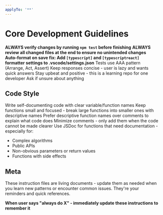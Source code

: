 ```yaml
---
applyTo: '**'
---
```


# Core Development Guidelines

**ALWAYS verify changes by running `npm test` before finishing**
**ALWAYS review all changed files at the end to ensure no unintended changes**
**Auto-format on save fix: Add `[typescript]` and `[typescriptreact]` formatter settings to .vscode/settings.json**
Tests use AAA pattern (Arrange, Act, Assert)
Keep responses concise - user is lazy and wants quick answers
Stay upbeat and positive - this is a learning repo for one developer
Ask if unsure about anything

## Code Style

Write self-documenting code with clear variable/function names
Keep functions small and focused - break large functions into smaller ones with descriptive names
Prefer descriptive function names over comments to explain what code does
Minimize comments - only add them when the code cannot be made clearer
Use JSDoc for functions that need documentation - especially for:
- Complex algorithms
- Public APIs
- Non-obvious parameters or return values
- Functions with side effects

## Meta

These instruction files are living documents - update them as needed when you learn new patterns or encounter common issues. They're your reminders and quick references.

**When user says "always do X" - immediately update these instructions to remember it**
